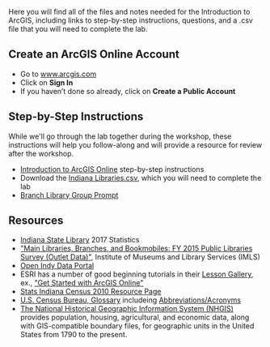 Here you will find all of the files and notes needed for the Introduction to ArcGIS, including links to step-by-step instructions, questions, and a .csv file that you will need to complete the lab.

## Create an ArcGIS Online Account
- Go to www.arcgis.com
- Click on **Sign In**
- If you haven’t done so already, click on **Create a Public Account**

## Step-by-Step Instructions
While we'll go through the lab together during the workshop, these instructions will help you follow-along and will provide a resource for review after the workshop.
- [Introduction to ArcGIS Online](https://docs.google.com/document/d/1oaY3KghD7GOIYVEXuz0ujFtLcNtdkkC2xsz6PhaDX-k/edit?usp=sharing) step-by-step instructions
- Download the [Indiana Libraries.csv](https://drive.google.com/file/d/13hGxeXW2N5oW_OcHqd5vhs3UENSGLQet/view?usp=sharing), which you will need to complete the lab
- [Branch Library Group Prompt](https://docs.google.com/document/d/1VpVL1eGENcU77oEROUf_Et-IAli7_nASBcAyLlZhmxA/edit?usp=sharing)

## Resources
- [Indiana State Library](https://www.in.gov/library/5683.htm) 2017 Statistics
- ["Main Libraries, Branches, and Bookmobiles: FY 2015 Public Libraries Survey (Outlet Data)"](https://data.imls.gov/Public-Libraries-Survey/Main-Libraries-Branches-and-Bookmobiles-FY-2015-Pu/6zyu-m6q5), Institute of Museums and Library Services (IMLS)
- [Open Indy Data Portal](http://data.indy.gov/)
- ESRI has a number of good beginning tutorials in their [Lesson Gallery](https://learn.arcgis.com/en/gallery/), ex., ["Get Started with ArcGIS Online"](https://learn.arcgis.com/en/projects/get-started-with-arcgis-online/)
- [Stats Indiana Census 2010 Resource Page](http://www.stats.indiana.edu/topic/census.asp)
- [U.S. Census Bureau, Glossary](https://www.census.gov/dmd/www/glossary.html) includeing [Abbreviations/Acronyms](https://www.census.gov/dmd/www/glossary.html#abbreviations)
- [The National Historical Geographic Information System (NHGIS)](https://www.nhgis.org/) provides population, housing, agricultural, and economic data, along with GIS-compatible boundary files, for geographic units in the United States from 1790 to the present.
